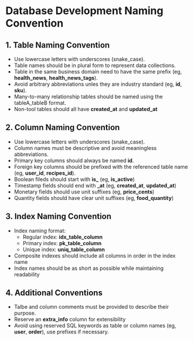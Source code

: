 # Database Development Naming Convention
## 1. Table Naming Convention
- Use lowercase letters with underscores (snake_case).
- Table names should be in plural form to represent data collections.
- Table in the same business domain need to have the same prefix (eg, **health_news**, **health_news_tags**).
- Avoid arbitrary abbreviations unles they are industry standard (eg, **id**, **sku**).
- Many-to-many relationship tables should be named using the tableA_tableB format.
- Non-tool tables should all have **created_at** and **updated_at**

## 2. Column Naming Convention
- Use lowercase letters with underscores (snake_case).
- Column names must be descriptive and avoid meaningless abbreviations.
- Primary key columns should always be named **id**.
- Foreign key columns should be prefixed with the referenced table name (eg, **user_id**, **recipes_id**).
- Boolean fileds should start with **is_** (eg, **is_active**)
- Timestamp fields should end with **_at** (eg, **created_at**, **updated_at**)
- Monetary fields should use unit suffixes (eg, **price_cents**)
- Quantity fields should have clear unit suffixes (eg, **food_quantity**)

## 3. Index Naming Convention
- Index naming format:
    - Regular index: **idx_table_column**
    - Primary index: **pk_table_column**
    - Unique index: **uniq_table_column**
- Composite indexes should include all columns in order in the index name
- Index names should be as short as possible while maintaining readability

## 4. Additional Conventions
- Talbe and column comments must be provided to describe their purpose.
- Reserve an **extra_info** column for extensibility
- Avoid using reserved SQL keywords as table or column names (eg, **user**, **order**), use prefixes if necessary.